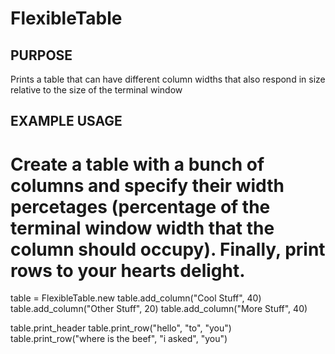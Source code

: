 FlexibleTable
===========

PURPOSE
-------
Prints a table that can have different column widths that also respond in size relative to the size of the terminal window


EXAMPLE USAGE
-------------
# Create a table with a bunch of columns and specify their width percetages (percentage of the terminal window width that the column should occupy). Finally, print rows to your hearts delight.

table = FlexibleTable.new
table.add_column("Cool Stuff", 40)
table.add_column("Other Stuff", 20)
table.add_column("More Stuff", 40)

table.print_header
table.print_row("hello", "to", "you")
table.print_row("where is the beef", "i asked", "you")